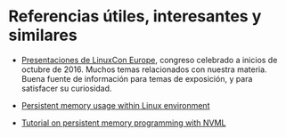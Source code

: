 # Referencias útiles, interesantes y similares

- [Presentaciones de LinuxCon Europe](http://events.linuxfoundation.org/events/linuxcon-europe/program/slides),
  congreso celebrado a inicios de octubre de 2016. Muchos temas
  relacionados con nuestra materia. Buena fuente de información para
  temas de exposición, y para satisfacer su curiosidad.

- [Persistent memory usage within Linux environment](https://events.linuxfoundation.org/sites/events/files/slides/LinuxCon_16_PersistentMemoryInLinux_0.pdf)

- [Tutorial on persistent memory programming with NVML](https://events.linuxfoundation.org/sites/events/files/slides/LinuxCon2016_workshop.pdf)
